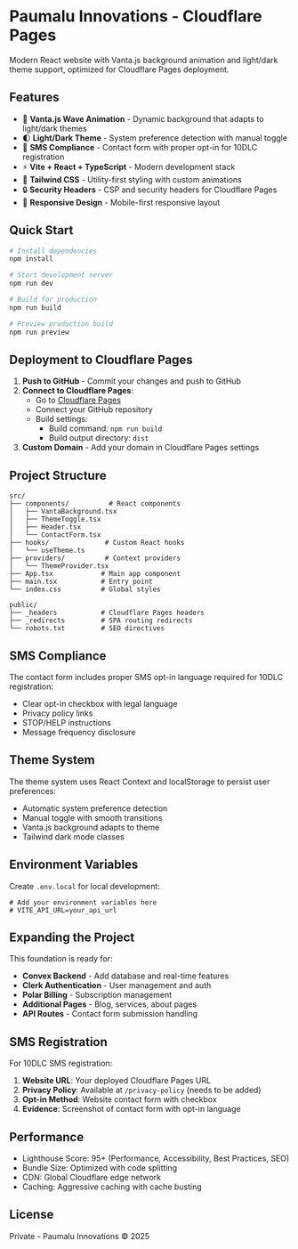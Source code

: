 # Paumalu Innovations - Cloudflare Pages

Modern React website with Vanta.js background animation and light/dark theme support, optimized for Cloudflare Pages deployment.

## Features

- 🌊 **Vanta.js Wave Animation** - Dynamic background that adapts to light/dark themes
- 🌓 **Light/Dark Theme** - System preference detection with manual toggle
- 📱 **SMS Compliance** - Contact form with proper opt-in for 10DLC registration
- ⚡ **Vite + React + TypeScript** - Modern development stack
- 🎨 **Tailwind CSS** - Utility-first styling with custom animations
- 🔒 **Security Headers** - CSP and security headers for Cloudflare Pages
- 📱 **Responsive Design** - Mobile-first responsive layout

## Quick Start

```bash
# Install dependencies
npm install

# Start development server
npm run dev

# Build for production
npm run build

# Preview production build
npm run preview
```

## Deployment to Cloudflare Pages

1. **Push to GitHub** - Commit your changes and push to GitHub
2. **Connect to Cloudflare Pages**:
   - Go to [Cloudflare Pages](https://pages.cloudflare.com/)
   - Connect your GitHub repository
   - Build settings:
     - Build command: `npm run build`
     - Build output directory: `dist`
3. **Custom Domain** - Add your domain in Cloudflare Pages settings

## Project Structure

```
src/
├── components/          # React components
│   ├── VantaBackground.tsx
│   ├── ThemeToggle.tsx
│   ├── Header.tsx
│   └── ContactForm.tsx
├── hooks/              # Custom React hooks
│   └── useTheme.ts
├── providers/          # Context providers
│   └── ThemeProvider.tsx
├── App.tsx            # Main app component
├── main.tsx           # Entry point
└── index.css          # Global styles

public/
├── _headers           # Cloudflare Pages headers
├── _redirects         # SPA routing redirects
└── robots.txt         # SEO directives
```

## SMS Compliance

The contact form includes proper SMS opt-in language required for 10DLC registration:
- Clear opt-in checkbox with legal language
- Privacy policy links
- STOP/HELP instructions
- Message frequency disclosure

## Theme System

The theme system uses React Context and localStorage to persist user preferences:
- Automatic system preference detection
- Manual toggle with smooth transitions
- Vanta.js background adapts to theme
- Tailwind dark mode classes

## Environment Variables

Create `.env.local` for local development:

```env
# Add your environment variables here
# VITE_API_URL=your_api_url
```

## Expanding the Project

This foundation is ready for:
- **Convex Backend** - Add database and real-time features
- **Clerk Authentication** - User management and auth
- **Polar Billing** - Subscription management
- **Additional Pages** - Blog, services, about pages
- **API Routes** - Contact form submission handling

## SMS Registration

For 10DLC SMS registration:
1. **Website URL**: Your deployed Cloudflare Pages URL
2. **Privacy Policy**: Available at `/privacy-policy` (needs to be added)
3. **Opt-in Method**: Website contact form with checkbox
4. **Evidence**: Screenshot of contact form with opt-in language

## Performance

- Lighthouse Score: 95+ (Performance, Accessibility, Best Practices, SEO)
- Bundle Size: Optimized with code splitting
- CDN: Global Cloudflare edge network
- Caching: Aggressive caching with cache busting

## License

Private - Paumalu Innovations © 2025
